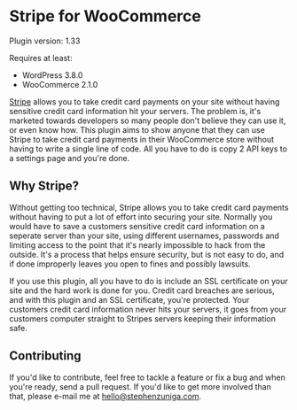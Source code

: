 # Stripe for WooCommerce
Plugin version: 1.33

Requires at least:
- WordPress 3.8.0
- WooCommerce 2.1.0

[Stripe](https://stripe.com/) allows you to take credit card payments on your site without having sensitive credit card information hit your servers. The problem is, it's marketed towards developers so many people don't believe they can use it, or even know how. This plugin aims to show anyone that they can use Stripe to take credit card payments in their WooCommerce store without having to write a single line of code. All you have to do is copy 2 API keys to a settings page and you're done.

## Why Stripe?
Without getting too technical, Stripe allows you to take credit card payments without having to put a lot of effort into securing your site. Normally you would have to save a customers sensitive credit card information on a seperate server than your site, using different usernames, passwords and limiting access to the point that it's nearly impossible to hack from the outside. It's a process that helps ensure security, but is not easy to do, and if done improperly leaves you open to fines and possibly lawsuits.

If you use this plugin, all you have to do is include an SSL certificate on your site and the hard work is done for you. Credit card breaches are serious, and with this plugin and an SSL certificate, you're protected. Your customers credit card information never hits your servers, it goes from your customers computer straight to Stripes servers keeping their information safe.

## Contributing
If you'd like to contribute, feel free to tackle a feature or fix a bug and when you're ready, send a pull request. If you'd like to get more involved than that, please e-mail me at [hello@stephenzuniga.com](mailto:hello@stephenzuniga.com).